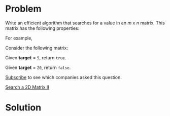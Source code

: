
# Problem

Write an efficient algorithm that searches for a value in an _m_ x _n_ matrix.
This matrix has the following properties:

For example,

Consider the following matrix:

Given **target** = `5`, return `true`.

Given **target** = `20`, return `false`.

[Subscribe](/subscribe/) to see which companies asked this question.



[Search a 2D Matrix II](https://leetcode.com/problems/search-a-2d-matrix-ii)

# Solution



